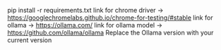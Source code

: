 pip install -r requirements.txt
link for chrome driver -> https://googlechromelabs.github.io/chrome-for-testing/#stable
link for ollama -> https://ollama.com/
link for ollama model -> https://github.com/ollama/ollama
Replace the Ollama version with your current version
